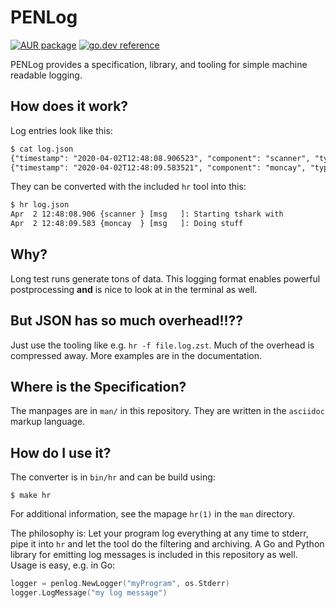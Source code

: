 # PENLog

[![AUR package](https://img.shields.io/aur/version/penlog)](https://aur.archlinux.org/packages/penlog/)
[![go.dev reference](https://img.shields.io/badge/go.dev-reference-007d9c?logo=go&logoColor=white&style=flat-square)](https://pkg.go.dev/github.com/Fraunhofer-AISEC/penlog)

PENLog provides a specification, library, and tooling for simple machine readable logging.

## How does it work?

Log entries look like this:

``` txt
$ cat log.json
{"timestamp": "2020-04-02T12:48:08.906523", "component": "scanner", "type": "msg", "data": "Starting tshark", "host": "kronos"}
{"timestamp": "2020-04-02T12:48:09.583521", "component": "moncay", "type": "msg", "data": "Doing stuff", "host": "kronos"}
```

They can be converted with the included `hr` tool into this:

``` txt
$ hr log.json
Apr  2 12:48:08.906 {scanner } [msg   ]: Starting tshark with
Apr  2 12:48:09.583 {moncay  } [msg   ]: Doing stuff
```

## Why?

Long test runs generate tons of data.
This logging format enables powerful postprocessing **and** is nice to look at in the terminal as well.

## But JSON has so much overhead!!??

Just use the tooling like e.g. `hr -f file.log.zst`.
Much of the overhead is compressed away.
More examples are in the documentation.

## Where is the Specification?

The manpages are in `man/` in this repository.
They are written in the `asciidoc` markup language.

## How do I use it?

The converter is in `bin/hr` and can be build using:

```
$ make hr
```

For additional information, see the mapage `hr(1)` in the `man` directory.

The philosophy is: Let your program log everything at any time to stderr, pipe it into `hr` and let the tool do the filtering and archiving.
A Go and Python library for emitting log messages is included in this repository as well.
Usage is easy, e.g. in Go:

``` go
logger = penlog.NewLogger("myProgram", os.Stderr)
logger.LogMessage("my log message")
```
